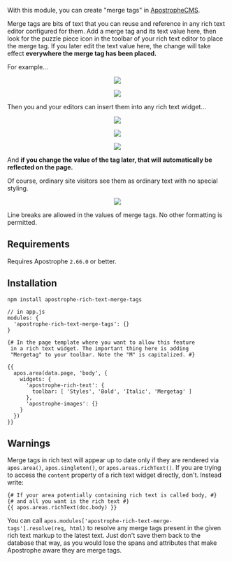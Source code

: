 With this module, you can create "merge tags" in [ApostropheCMS](https://apostrophecms.org).

Merge tags are bits of text that you can reuse and reference in any rich text editor configured for them. Add a merge tag and its text value here, then look for the puzzle piece icon in the toolbar of your rich text editor to place the merge tag. If you later edit the text value here, the change will take effect **everywhere the merge tag has been placed.**

For example...

<p align="center"><img src="https://raw.githubusercontent.com/apostrophecms/apostrophe-rich-text-merge-tags/master/screenshots/screenshot-1.png" /></p>

<p align="center"><img src="https://raw.githubusercontent.com/apostrophecms/apostrophe-rich-text-merge-tags/master/screenshots/screenshot-2.png" /></p>

Then you and your editors can insert them into any rich text widget...

<p align="center"><img src="https://raw.githubusercontent.com/apostrophecms/apostrophe-rich-text-merge-tags/master/screenshots/screenshot-3.png" /></p>

<p align="center"><img src="https://raw.githubusercontent.com/apostrophecms/apostrophe-rich-text-merge-tags/master/screenshots/screenshot-4.png" /></p>

<p align="center"><img src="https://raw.githubusercontent.com/apostrophecms/apostrophe-rich-text-merge-tags/master/screenshots/screenshot-5.png" /></p>

And **if you change the value of the tag later, that will automatically be reflected on the page.**

Of course, ordinary site visitors see them as ordinary text with no special styling.

<p align="center"><img src="https://raw.githubusercontent.com/apostrophecms/apostrophe-rich-text-merge-tags/master/screenshots/screenshot-6.png" /></p>

Line breaks are allowed in the values of merge tags. No other formatting is permitted.

## Requirements

Requires Apostrophe `2.66.0` or better.

## Installation

```
npm install apostrophe-rich-text-merge-tags
```

```
// in app.js
modules: {
  'apostrophe-rich-text-merge-tags': {}
}
```

```
{# In the page template where you want to allow this feature
 in a rich text widget. The important thing here is adding
 "Mergetag" to your toolbar. Note the "M" is capitalized. #}

{{
  apos.area(data.page, 'body', {
    widgets: {
      'apostrophe-rich-text': {
        toolbar: [ 'Styles', 'Bold', 'Italic', 'Mergetag' ]
      },
      'apostrophe-images': {}
    }
  })
}}
```

## Warnings

Merge tags in rich text will appear up to date only if they are rendered via `apos.area()`, `apos.singleton()`, or `apos.areas.richText()`. If you are trying to access the `content` property of a rich text widget directly, don't. Instead write:

```
{# If your area potentially containing rich text is called body, #}
{# and all you want is the rich text #}
{{ apos.areas.richText(doc.body) }}
```

You can call `apos.modules['apostrophe-rich-text-merge-tags'].resolve(req, html)` to resolve any merge tags present in the given rich text markup to the latest text. Just don't save them back to the database that way, as you would lose the spans and attributes that make Apostrophe aware they are merge tags.

